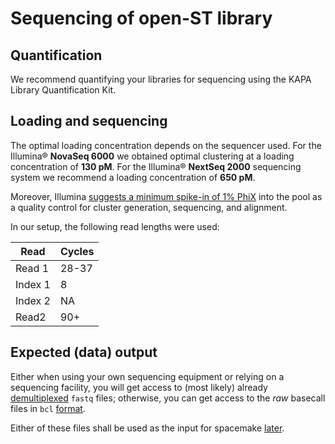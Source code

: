 # Sequencing of open-ST library

## Quantification
We recommend quantifying your libraries for sequencing using the KAPA Library Quantification Kit.

## Loading and sequencing
The optimal loading concentration depends on the sequencer used. For the Illumina® **NovaSeq 6000** we obtained optimal clustering at a loading concentration of **130 pM**. For the Illumina® **NextSeq 2000** sequencing system we recommend a loading concentration of **650 pM**.   

Moreover, Illumina [suggests a minimum spike-in of 1% PhiX](https://support.illumina.com/content/dam/illumina-support/documents/documentation/system_documentation/novaseq/novaseq-6000-denature-dilute-libraries-guide-1000000106351-03.pdf) into the pool as a quality control for cluster generation, sequencing, and alignment. 

In our setup, the following read lengths were used:

|Read|Cycles|
|----|----|
|Read 1|28-37|
|Index 1|8|
|Index 2|NA|
|Read2|90+|

## Expected (data) output
Either when using your own sequencing equipment or relying on a sequencing facility, you will get access
to (most likely) already [demultiplexed](https://knowledge.illumina.com/software/general/software-general-troubleshooting-list/000005982)
`fastq` files; otherwise, you can get access to the *raw* basecall files in `bcl` [format](https://support.illumina.com/content/dam/illumina-support/help/Illumina_DRAGEN_Bio_IT_Platform_v3_7_1000000141465/Content/SW/Informatics/Dragen/ToolsiBCL_fDG.htm).

Either of these files shall be used as the input for spacemake [later](../computational/preprocessing_sequencing.md#processing-of-the-open-st-library).